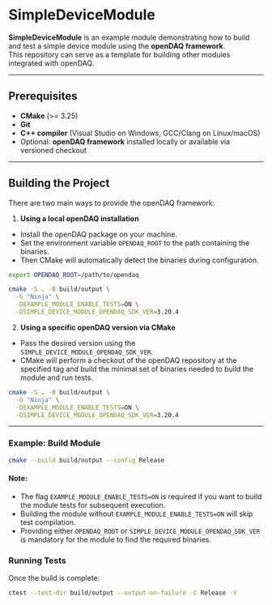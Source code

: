 # SimpleDeviceModule

**SimpleDeviceModule** is an example module demonstrating how to build and test a simple device module using the **openDAQ framework**.  
This repository can serve as a template for building other modules integrated with openDAQ.

---

## Prerequisites

- **CMake** (>= 3.25)  
- **Git**  
- **C++ compiler** (Visual Studio on Windows, GCC/Clang on Linux/macOS)  
- Optional: **openDAQ framework** installed locally or available via versioned checkout  

---

## Building the Project

There are two main ways to provide the openDAQ framework:

1. **Using a local openDAQ installation**  
  - Install the openDAQ package on your machine.  
  - Set the environment variable `OPENDAQ_ROOT` to the path containing the binaries.
  - Then CMake will automatically detect the binaries during configuration.

```bash
export OPENDAQ_ROOT=/path/to/opendaq

cmake -S . -B build/output \
  -G "Ninja" \
  -DEXAMPLE_MODULE_ENABLE_TESTS=ON \
  -DSIMPLE_DEVICE_MODULE_OPENDAQ_SDK_VER=3.20.4
```

2. **Using a specific openDAQ version via CMake**  
  - Pass the desired version using the `SIMPLE_DEVICE_MODULE_OPENDAQ_SDK_VER`.
  - CMake will perform a checkout of the openDAQ repository at the specified tag and build the minimal set of binaries needed to build the module and run tests.

```bash
cmake -S . -B build/output \
  -G "Ninja" \
  -DEXAMPLE_MODULE_ENABLE_TESTS=ON \
  -DSIMPLE_DEVICE_MODULE_OPENDAQ_SDK_VER=3.20.4
```

---

### Example: Build Module

```bash
cmake --build build/output --config Release
```

#### Note: 
- The flag `EXAMPLE_MODULE_ENABLE_TESTS=ON` is required if you want to build the module tests for subsequent execution.
- Building the module without `EXAMPLE_MODULE_ENABLE_TESTS=ON` will skip test compilation.
- Providing either `OPENDAQ_ROOT` or `SIMPLE_DEVICE_MODULE_OPENDAQ_SDK_VER` is mandatory for the module to find the required binaries.

### Running Tests
Once the build is complete:
```bash
ctest --test-dir build/output --output-on-failure -C Release -V
```

